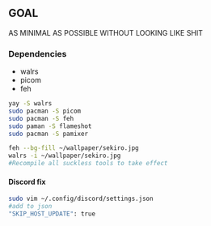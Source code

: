 ## GOAL 
AS MINIMAL AS POSSIBLE WITHOUT LOOKING LIKE SHIT
### Dependencies
- walrs
- picom
- feh
``` bash
yay -S walrs
sudo pacman -S picom
sudo pacman -S feh
sudo paman -S flameshot
sudo pacman -S pamixer
```
``` bash
feh --bg-fill ~/wallpaper/sekiro.jpg
walrs -i ~/wallpaper/sekiro.jpg
#Recompile all suckless tools to take effect
```
#### Discord fix 
``` bash
sudo vim ~/.config/discord/settings.json
#add to json
"SKIP_HOST_UPDATE": true
```
